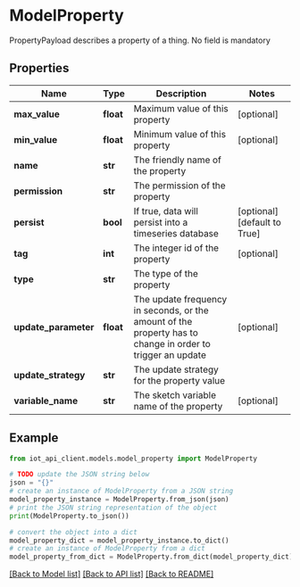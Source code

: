 # ModelProperty

PropertyPayload describes a property of a thing. No field is mandatory

## Properties

Name | Type | Description | Notes
------------ | ------------- | ------------- | -------------
**max_value** | **float** | Maximum value of this property | [optional] 
**min_value** | **float** | Minimum value of this property | [optional] 
**name** | **str** | The friendly name of the property | 
**permission** | **str** | The permission of the property | 
**persist** | **bool** | If true, data will persist into a timeseries database | [optional] [default to True]
**tag** | **int** | The integer id of the property | [optional] 
**type** | **str** | The type of the property | 
**update_parameter** | **float** | The update frequency in seconds, or the amount of the property has to change in order to trigger an update | [optional] 
**update_strategy** | **str** | The update strategy for the property value | 
**variable_name** | **str** | The  sketch variable name of the property | [optional] 

## Example

```python
from iot_api_client.models.model_property import ModelProperty

# TODO update the JSON string below
json = "{}"
# create an instance of ModelProperty from a JSON string
model_property_instance = ModelProperty.from_json(json)
# print the JSON string representation of the object
print(ModelProperty.to_json())

# convert the object into a dict
model_property_dict = model_property_instance.to_dict()
# create an instance of ModelProperty from a dict
model_property_from_dict = ModelProperty.from_dict(model_property_dict)
```
[[Back to Model list]](../README.md#documentation-for-models) [[Back to API list]](../README.md#documentation-for-api-endpoints) [[Back to README]](../README.md)


